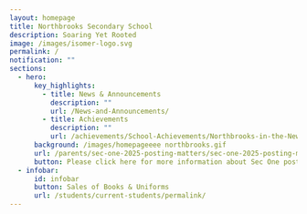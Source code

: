 ```yaml
---
layout: homepage
title: Northbrooks Secondary School
description: Soaring Yet Rooted
image: /images/isomer-logo.svg
permalink: /
notification: ""
sections:
  - hero:
      key_highlights:
        - title: News & Announcements
          description: ""
          url: /News-and-Announcements/
        - title: Achievements
          description: ""
          url: /achievements/School-Achievements/Northbrooks-in-the-News-2020-2021/
      background: /images/homepageeee northbrooks.gif
      url: /parents/sec-one-2025-posting-matters/sec-one-2025-posting-matters/
      button: Please click here for more information about Sec One posting matters
  - infobar:
      id: infobar
      button: Sales of Books & Uniforms
      url: /students/current-students/permalink/
---
```

